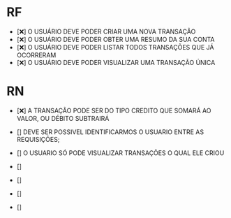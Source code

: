 # RF

- [❌] O USUÁRIO DEVE PODER CRIAR UMA NOVA TRANSAÇÃO
- [❌] O USUÁRIO DEVE PODER OBTER UMA RESUMO DA SUA CONTA
- [❌] O USUÁRIO DEVE PODER LISTAR TODOS TRANSAÇÕES QUE JÁ OCORRERAM
- [❌] O USUÁRIO DEVE PODER VISUALIZAR UMA TRANSAÇÃO ÚNICA

# RN

- [❌] A TRANSAÇÃO PODE SER DO TIPO CREDITO QUE SOMARÁ AO VALOR, OU DÉBITO SUBTRAIRÁ
- [] DEVE SER POSSIVEL IDENTIFICARMOS O USUARIO ENTRE AS REQUISIÇÕES;
- [] O USUARIO SÓ PODE VISUALIZAR TRANSAÇÕES O QUAL ELE CRIOU


- []
- []
- []
- []
